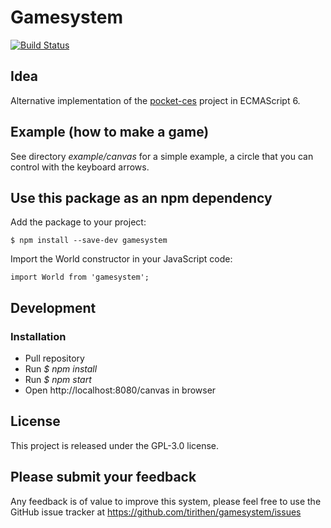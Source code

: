 # Gamesystem

[![Build Status](https://travis-ci.org/tirithen/gamesystem.svg?branch=master)](https://travis-ci.org/tirithen/gamesystem)

## Idea

Alternative implementation of the [pocket-ces](https://github.com/kirbysayshi/pocket-ces) project in ECMAScript 6.

## Example (how to make a game)

See directory *example/canvas* for a simple example, a circle that you can control with the keyboard arrows.

## Use this package as an npm dependency

Add the package to your project:

    $ npm install --save-dev gamesystem

Import the World constructor in your JavaScript code:

    import World from 'gamesystem';

## Development

### Installation

* Pull repository
* Run *$ npm install*
* Run *$ npm start*
* Open http://localhost:8080/canvas in browser

## License

This project is released under the GPL-3.0 license.

## Please submit your feedback

Any feedback is of value to improve this system, please feel free to use the GitHub issue tracker at https://github.com/tirithen/gamesystem/issues
